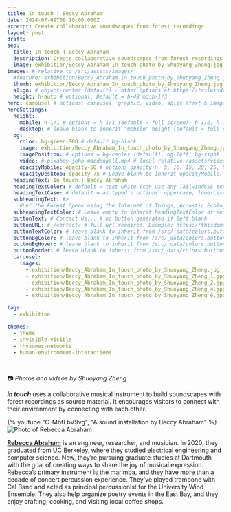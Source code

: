 ```yaml
---
title: In touch | Beccy Abraham
date: 2024-07-09T09:10:00.000Z
excerpt: Create collaborative soundscapes from forest recordings.
layout: post
draft:
seo:
  title: In touch | Beccy Abraham
  description: Create collaborative soundscapes from forest recordings.
  image: exhibition/Beccy_Abraham_In_touch_photo_by_Shuoyang_Zheng.jpg
images: # relative to /src/assets/images/
  #feature: exhibition/Beccy_Abraham_In_touch_photo_by_Shuoyang_Zheng.jpg
  thumb: exhibition/Beccy_Abraham_In_touch_photo_by_Shuoyang_Zheng.jpg
  align: # object-center (default) - other options at https://tailwindcss.com/docs/object-position
  height: h-auto # optional. Default = h-48 md:h-1/3
hero: carousel # options: carousel, graphic, video, split (text & image)
heroSettings:
  height:
    mobile: h-1/1 # options = h-1/1 (default = full screen), h-1/2, h-1/3, h-3/4, h-9/10, h-48 (12rem, 192px), h-56 (14rem, 224px), h-64 (16rem, 256px)
    desktop: # leave blank to inherit "mobile" height (default = full screen)
  bg:
    color: bg-green-900 # default bg-black
    image: exhibition/Beccy_Abraham_In_touch_photo_by_Shuoyang_Zheng.jpg # relative to /assets/images/
    imagePosition: # options = bg-center (default), bg-left, bg-right
    video: # pixabay-john-macdougall.mp4 # local relative /assets/video/, or full https://... if remote?
    opacityMobile: opacity-50 # options opacity-n, 5, 10, 15, 20, 25, 50, 75, 100 (default)
    opacityDesktop: opacity-75 # Leave blank to inherit opacityMobile, use same options as opacityMobile
  headingText: In touch | Beccy Abraham
  headingTextColor: # default = text-white (can use any TailwindCSS text-[color]-[xxx])
  headingTextCase: # default = as typed - options: uppercase, lowercase, capitalize
  subheadingText: #>
    #Let the Forest Speak using the Internet of Things, Acoustic Ecology and Creative AI<br /><span style="color:grey">AHRC-funded project (2023-25) : AH/X011585/1</span>
  subheadingTextColor: # Leave empty to inherit headingTextColor or default (text-white) or use any text-[color]-[xxx]
  buttonText: # Contact Us... # no button generated if left blank
  buttonURL: # /contact/ # full url required. Example: https://thisdomain.com/somepage/
  buttonTextColor: # leave blank to inherit from /src/_data/colors.buttonCustom or buttonDefault
  buttonBgColor: # leave blank to inherit from /src/_data/colors.buttonCustom.bg or buttonDefault.bg
  buttonBgHover: # leave blank to inherit from /src/_data/colors.buttonCustom.bgHover or buttonDefault.bgHover
  buttonBorder: # leave blank to inherit from /src/_data/colors.buttonCustom.border or buttonDefault.border
  carousel:
    images:
      - exhibition/Beccy_Abraham_In_touch_photo_by_Shuoyang_Zheng.jpg
      - exhibition/Beccy_Abraham_In_touch_photo_by_Shuoyang_Zheng_1.jpg
      - exhibition/Beccy_Abraham_In_touch_photo_by_Shuoyang_Zheng_2.jpg
      - exhibition/Beccy_Abraham_In_touch_photo_by_Shuoyang_Zheng_4.jpg
      - exhibition/Beccy_Abraham_In_touch_photo_by_Shuoyang_Zheng_6.jpg

tags:
  - exhibition

themes:
  - theme
  - invisible-visible
  - rhyzomes-networks
  - human-environment-interactions

---
```


:camera: *Photos and videos by Shuoyang Zheng*


***in touch*** uses a collaborative musical instrument to build soundscapes with forest recordings as source material. It encourages visitors to connect with their environment by connecting with each other.

<div class="mt-4 mb-4">
{% youtube "C-MbfLbV9vg", "A sound installation by Beccy Abraham" %}
</div>

<div class="bg-gray-200 p-4 mt-4">

<img class="h-48 rounded-full mt-2 mr-2 float-left " src="/assets/images/authors/beccy-abraham.jpg" alt="Photo of Rebecca Abraham">

[**Rebecca Abraham**](/2024/05/27/meet-the-artists-beccy-abraham/) is an engineer, researcher, and musician. In 2020, they graduated from UC Berkeley, where they studied electrical engineering and computer science. Now, they’re pursuing graduate studies at Dartmouth with the goal of creating ways to share the joy of musical expression. Rebecca’s primary instrument is the marimba, and they have more than a decade of concert percussion experience. They’ve played trombone with Cal Band and acted as principal percussionist for the University Wind Ensemble. They also help organize poetry events in the East Bay, and they enjoy crafting, cooking, and visiting local coffee shops.

<br />

</div>







